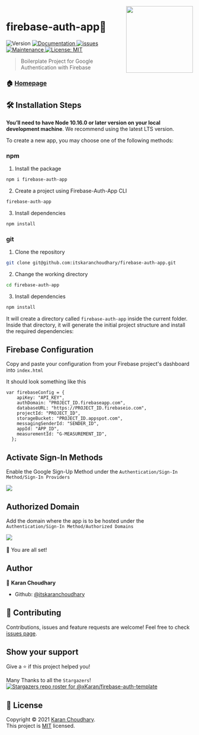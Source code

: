 <img align="right" width="180" src="https://img.icons8.com/color/452/firebase.png" />
<h1>firebase-auth-app🚀</h1>
<p>
  <img alt="Version" src="https://img.shields.io/badge/version-1.0.0-blue.svg?cacheSeconds=2592000" />
  <a href="https://github.com/itskaranchoudhary/firebase-auth-app#readme" target="_blank">
  <img alt="Documentation" src="https://img.shields.io/badge/documentation-yes-brightgreen.svg" />
  </a>
  <a href="https://GitHub.com/itskaranchoudhary/firebase-auth-app/issues/">
  <img alt="issues "src="https://img.shields.io/github/issues/itskaranchoudhary/firebase-auth-app">
  </a>
  <a href="https://github.com/itskaranchoudhary/firebase-auth-app/graphs/commit-activity" target="_blank">
    <img alt="Maintenance" src="https://img.shields.io/badge/Maintained%3F-yes-green.svg" />
  </a>
  <a href="https://github.com/itskaranchoudhary/firebase-auth-app/blob/master/LICENSE">
    <img alt="License: MIT" src="https://img.shields.io/badge/license-MIT-yellow.svg" target="_blank" />
  </a>
</p>

> Boilerplate Project for Google Authentication with Firebase

### 🏠 [Homepage](https://github.com/itskaranchoudhary/firebase-auth-app#readme)
## 🛠️ Installation Steps

**You’ll need to have Node 10.16.0 or later version on your local development machine**. We recommend using the latest LTS version.

To create a new app, you may choose one of the following methods:

### npm
1. Install the package

```sh
npm i firebase-auth-app
```
2. Create a project using Firebase-Auth-App CLI

```sh
firebase-auth-app
```
3. Install dependencies

```sh
npm install
```

### git
1. Clone the repository

```bash
git clone git@github.com:itskaranchoudhary/firebase-auth-app.git
```

2. Change the working directory

```bash
cd firebase-auth-app
```

3. Install dependencies

```bash
npm install
```

It will create a directory called `firebase-auth-app` inside the current folder.<br>
Inside that directory, it will generate the initial project structure and install the required dependencies:

## Firebase Configuration
Copy and paste your configuration from your Firebase project's dashboard into `index.html`

It should look something like this
```
var firebaseConfig = {
    apiKey: "API_KEY",
    authDomain: "PROJECT_ID.firebaseapp.com",
    databaseURL: "https://PROJECT_ID.firebaseio.com",
    projectId: "PROJECT_ID",
    storageBucket: "PROJECT_ID.appspot.com",
    messagingSenderId: "SENDER_ID",
    appId: "APP_ID",
    measurementId: "G-MEASUREMENT_ID",
  };
  ```
## Activate Sign-In Methods

Enable the Google Sign-Up Method under the `Authentication/Sign-In Method/Sign-In Providers`

<img src="https://firebasestorage.googleapis.com/v0/b/url-creator-2ee08.appspot.com/o/Screenshot%20(128).png?alt=media&token=c004aaad-3a8f-4f17-b725-fb86a58b6787">

## Authorized Domain
Add the domain where the app is to be hosted under the `Authentication/Sign-In Method/Authorized Domains`

<img src="https://firebasestorage.googleapis.com/v0/b/url-creator-2ee08.appspot.com/o/Screenshot%20(129).png?alt=media&token=31bb0f30-8955-47a4-9299-367a70cbd351"><br><br>
🌟 You are all set!

## Author

👤 **Karan Choudhary**

* Github: [@itskaranchoudhary](https://github.com/itskaranchoudhary)

## 🤝 Contributing

Contributions, issues and feature requests are welcome! Feel free to check [issues page](https://github.com/itskaranchoudhary/firebase-auth-app/issues).

## Show your support

Give a ⭐️ if this project helped you!

Many Thanks to all the `Stargazers`!<br/>
[![Stargazers repo roster for @xKaran/firebase-auth-template](https://reporoster.com/stars/itskaranchoudhary/firebase-auth-app)](https://github.com/itskaranchoudhary/firebase-auth-app/stargazers)

## 📝 License

Copyright © 2021 [Karan Choudhary](https://github.com/itskaranchoudhary).<br />
This project is [MIT](https://github.com/itskaranchoudhary/firebase-auth-template/blob/master/LICENSE) licensed.
